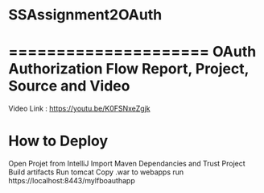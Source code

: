 # SSAssignment2OAuth
=====================
OAuth Authorization Flow Report, Project, Source and Video
==========================================================

Video Link : https://youtu.be/K0FSNxeZgjk

How to Deploy
============
Open Projet from IntelliJ
Import Maven Dependancies and Trust Project 
Build artifacts
Run tomcat 
Copy .war to webapps 
run https://localhost:8443/mylfboauthapp
